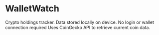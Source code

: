 # WalletWatch
Crypto holdings tracker. Data stored locally on device. No login or wallet connection required
Uses CoinGecko API to retrieve current coin data.
